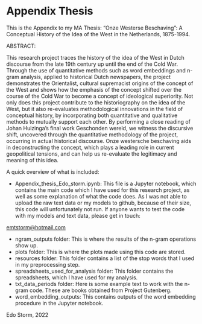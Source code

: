 # Appendix Thesis

This is the Appendix to my MA Thesis: “Onze Westerse Beschaving”: A Conceptual History of the Idea of the West in the Netherlands, 1875-1994.

ABSTRACT:

This research project traces the history of the idea of the West in Dutch discourse from the late 19th century up until the end of the Cold War. Through the use of quantitative methods such as word embeddings and n-gram analysis, applied to historical Dutch newspapers, the project demonstrates the Orientalist, cultural supremacist origins of the concept of the West and shows how the emphasis of the concept shifted over the course of the Cold War to become a concept of ideological superiority. Not only does this project contribute to the historiography on the idea of the West, but it also re-evaluates methodological innovations in the field of conceptual history, by incorporating both quantitative and qualitative methods to mutually support each other. By performing a close reading of Johan Huizinga’s final work Geschonden wereld, we witness the discursive shift, uncovered through the quantitative methodology of the project, occurring in actual historical discourse. Onze westersche beschaving aids in deconstructing the concept, which plays a leading role in current geopolitical tensions, and can help us re-evaluate the legitimacy and meaning of this idea.

A quick overview of what is included:

- Appendix_thesis_Edo_storm.ipynb: This file is a Jupyter notebook, which contains the main code which I have used for this research project, as well as some explanation of what the code does. As I was not able to upload the raw text data or my models to github, because of their size, this code will unfortunately not run. If anyone wants to test the code with my models and text data, please get in touch:

emtstorm@hotmail.com

- ngram_outputs folder: This is where the results of the n-gram operations show up.
- plots folder: This is where the plots made using this code are stored.
- resources folder: This folder contains a list of the stop words that I used in my preprocessing step.
- spreadsheets_used_for_analysis folder: This folder contains the spreadsheets, which I have used for my analysis.
- txt_data_periods folder: Here is some example text to work with the n-gram code. These are books obtained from Project Gutenberg.
- word_embedding_outputs: This contains outputs of the word embedding procedure in the Jupyter notebook.

Edo Storm, 2022
